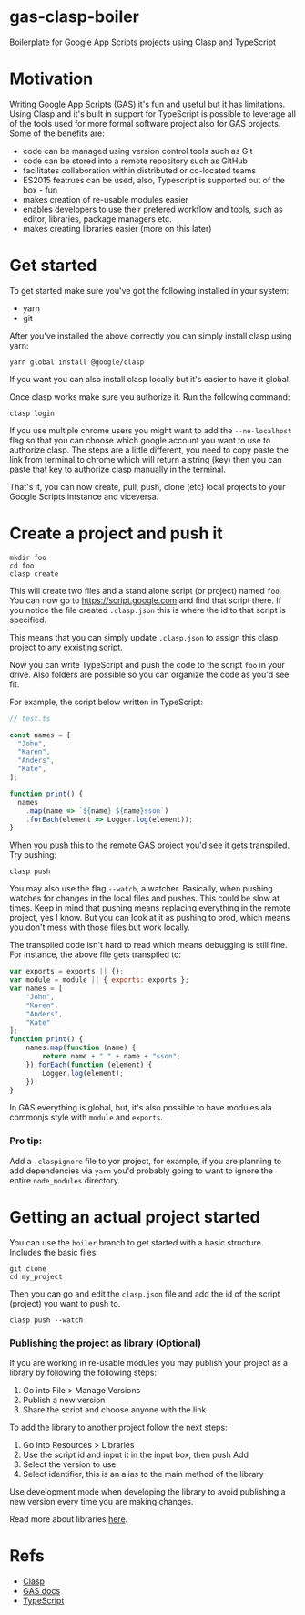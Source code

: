 # gas-clasp-boiler
Boilerplate for Google App Scripts projects using Clasp and TypeScript 

# Motivation

Writing Google App Scripts (GAS) it's fun and useful but it has limitations. Using Clasp and it's built in support for TypeScript is possible to leverage all of the tools used for more formal software project also for GAS projects. Some of the benefits are:

- code can be managed using version control tools such as Git
- code can be stored into a remote repository such as GitHub
- facilitates collaboration within distributed or co-located teams
- ES2015 featrues can be used, also, Typescript is supported out of the box - fun
- makes creation of re-usable modules easier
- enables developers to use their prefered workflow and tools, such as editor, libraries, package managers etc.
- makes creating libraries easier (more on this later)

# Get started

To get started make sure you've got the following installed in your system:

- yarn
- git

After you've installed the above correctly you can simply install clasp using yarn:

```
yarn global install @google/clasp
```

If you want you can also install clasp locally but it's easier to have it global.

Once clasp works make sure you authorize it. Run the following command:

```
clasp login
```

If you use multiple chrome users you might want to add the `--no-localhost` flag so that you can choose which google account you want to use to authorize clasp. The steps are a little different, you need to copy paste the link from terminal to chrome which will return a string (key) then you can paste that key to authorize clasp manually in the terminal.

That's it, you can now create, pull, push, clone (etc) local projects to your Google Scripts intstance and viceversa.

# Create a project and push it

```
mkdir foo
cd foo
clasp create 
```

This will create two files and a stand alone script (or project) named `foo`. You can now go to https://script.google.com and find that script there. If you notice the file created `.clasp.json` this is where the id to that script is specified.

This means that you can simply update `.clasp.json` to assign this clasp project to any exxisting script.

Now you can write TypeScript and push the code to the script `foo` in your drive. Also folders are possible so you can organize the code as you'd see fit.

For example, the script below written in TypeScript:

```typescript
// test.ts

const names = [
  "John",
  "Karen",
  "Anders",
  "Kate",
];

function print() {
  names
    .map(name => `${name} ${name}sson`)
    .forEach(element => Logger.log(element));
}

```

When you push this to the remote GAS project you'd see it gets transpiled. Try pushing:

```
clasp push 
```

You may also use the flag `--watch`, a watcher. Basically, when pushing watches for changes in the local files and pushes. This could be slow at times. Keep in mind that pushing means replacing everything in the remote project, yes I know. But you can look at it as pushing to prod, which means you don't mess with those files but work locally.

The transpiled code isn't hard to read which means debugging is still fine. For instance, the above file gets transpiled to:

```js
var exports = exports || {};
var module = module || { exports: exports };
var names = [
    "John",
    "Karen",
    "Anders",
    "Kate"
];
function print() {
    names.map(function (name) {
        return name + " " + name + "sson"; 
    }).forEach(function (element) {
        Logger.log(element);
    });
}
```

In GAS everything is global, but, it's also possible to have modules ala commonjs style with `module` and `exports`.

### Pro tip:

Add a `.claspignore` file to yor project, for example, if you are planning to add dependencies via `yarn` you'd probably going to want to ignore the entire `node_modules` directory.

# Getting an actual project started

You can use the `boiler` branch to get started with a basic structure. Includes the basic files.


```
git clone
cd my_project
```

Then you can go and edit the `clasp.json` file and add the id of the script (project) you want to push to.

```
clasp push --watch
```

### Publishing the project as library (Optional)

If you are working in re-usable modules you may publish your project as a library by following the following steps:

1. Go into File > Manage Versions
2. Publish a new version
3. Share the script and choose anyone with the link

To add the library to another project follow the next steps:

1. Go into Resources > Libraries
2. Use the script id and input it in the input box, then push Add
3. Select the version to use
4. Select identifier, this is an alias to the main method of the library

Use development mode when developing the library to avoid publishing a new version every time you are making changes.

Read more about libraries [here](https://developers.google.com/apps-script/guides/libraries).

# Refs

- [Clasp](https://github.com/google/clasp)
- [GAS docs](https://developers.google.com/apps-script/guides/clasp)
- [TypeScript](https://www.typescriptlang.org/docs/handbook/typescript-in-5-minutes.html)
